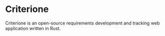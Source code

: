 # Criterione

Criterione is an open-source requirements development and tracking web application written in Rust.
